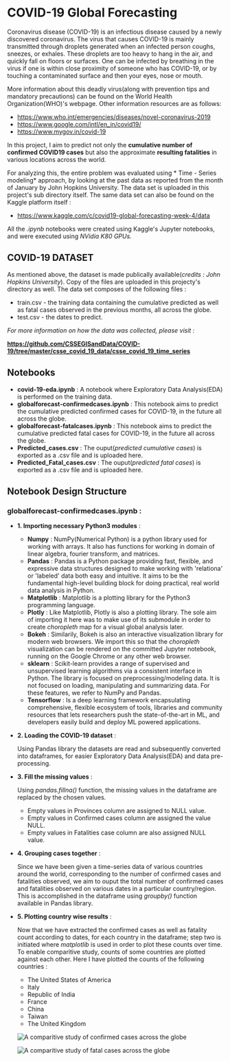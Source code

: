 # COVID-19 Global Forecasting 

Coronavirus disease (COVID-19) is an infectious disease caused by a newly discovered coronavirus. The virus that causes COVID-19 is mainly transmitted through droplets generated when an infected person coughs, sneezes, or exhales. These droplets are too heavy to hang in the air, and quickly fall on floors or surfaces. 
One can be infected by breathing in the virus if one is within close proximity of someone who has COVID-19, or by touching a contaminated surface and then your eyes, nose or mouth.

More information about this deadly virus(along with prevention tips and mandatory precautions) can be found on the World Health Organization(WHO)'s webpage. Other information resources are as follows:
* https://www.who.int/emergencies/diseases/novel-coronavirus-2019 
* https://www.google.com/intl/en_in/covid19/
* https://www.mygov.in/covid-19


In this project, I aim to predict not only the **cumulative number of confirmed COVID19 cases** but also the approximate **resulting fatalities** in various locations across the world. 

For analyzing this, the entire problem was evaluated using * Time - Series modeling* approach, by looking at the past data as reported from the month of January by John Hopkins University. The data set is uploaded in this project's sub directory itself. The same data set can also be found on the Kaggle platform itself : 
* https://www.kaggle.com/c/covid19-global-forecasting-week-4/data

All the *.ipynb* notebooks were created using Kaggle's Jupyter notebooks, and were executed using *NVidia K80 GPUs.*

## COVID-19 DATASET

As mentioned above, the dataset is made publically available(*credits : John Hopkins University*). Copy of the files are uploaded in this projecty's directory as well. The data set composes of the following files : 
* train.csv - the training data containing the cumulative predicted as well as fatal cases observed in the previous months, all across the globe.
* test.csv - the dates to predict. 

*For more information on how the data was collected, please visit :*

**https://github.com/CSSEGISandData/COVID-19/tree/master/csse_covid_19_data/csse_covid_19_time_series**  

## Notebooks 

* **covid-19-eda.ipynb** : A notebook where Exploratory Data Analysis(EDA) is performed on the training data. 
* **globalforecast-confirmedcases.ipynb** : This notebook aims to predict the cumulative predicted confirmed cases for COVID-19, in the future all across the globe.
* **globalforecast-fatalcases.ipynb** : This notebook aims to predict the cumulative predicted fatal cases for COVID-19, in the future all across the globe.
* **Predicted_cases.csv** : The ouput(*predicted cumulative cases*) is exported as a .csv file and is uploaded here.
* **Predicted_Fatal_cases.csv** : The ouput(*predicted fatal cases*) is exported as a .csv file and is uploaded here.

## Notebook Design Structure

### globalforecast-confirmedcases.ipynb : 

* **1. Importing necessary Python3 modules** :
  * **Numpy** : NumPy(Numerical Python) is a python library used for working with arrays. It also has functions for working in domain of linear algebra, fourier transform, and matrices.
  * **Pandas** : Pandas is a Python package providing fast, flexible, and expressive data structures designed to make working with 'relationa' or 'labeled' data both easy and intuitive. It aims to be the fundamental high-level building block for doing practical, real world data analysis in Python.
  * **Matplotlib** : Matplotlib is a plotting library for the Python3 programming language.
  * **Plotly** : Like Matplotlib, Plotly is also a plotting library. The sole aim of importing it here was to make use of its submodule in order to create *choropleth* map for a visual global analysis later. 
  * **Bokeh** : Similarily, Bokeh is also an interactive visualization library for modern web browsers. We import this so that the *choropleth* visualization can be rendered on the committed Jupyter notebook, running on the Google Chrome or any other web browser.
  * **sklearn** : Scikit-learn provides a range of supervised and unsupervised learning algorithms via a consistent interface in Python. The library is focused on preprocessing/modeling data. It is not focused on loading, manipulating and summarizing data. For these features, we refer to NumPy and Pandas. 
  * **Tensorflow** : Is a deep learning framework encapsulating comprehensive, flexible ecosystem of tools, libraries and community resources that lets researchers push the state-of-the-art in ML, and developers easily build and deploy ML powered applications.

* **2. Loading the COVID-19 dataset** :

  Using Pandas library the datasets are read and subsequently converted into dataframes, for easier Exploratory Data Analysis(EDA) and     data pre-processing. 

* **3. Fill the missing values** :

  Using *pandas.fillna()* function, the missing values in the dataframe are replaced by the chosen values.
   * Empty values in Provinces column are assigned to NULL value.
   * Empty values in Confirmed cases column are assigned the value NULL.
   * Empty values in Fatalities case column are also assigned NULL value.

* **4. Grouping cases together** :

    Since we have been given a time-series data of various countries around the world, corresponding to the number of confirmed cases       and fatalities observed, we aim to ouput the total number of confirmed cases and fatalities observed on various dates in a               particular country/region. This is accomplished in the dataframe using *groupby()* function available in Pandas library. 

* **5. Plotting country wise results** :
    
    Now that we have extracted the confirmed cases as well as fatality count according to dates, for each country in the dataframe; step     two is initiated where *matplotlib* is used in order to plot these counts over time. To enable comparitive study, counts of some         countries are plotted against each other. Here I have plotted the counts of the following countries : 
    
     * The United States of America
     * Italy
     * Republic of India
     * France
     * China
     * Taiwan
     * The United Kingdom
    
    ![A comparitive study of confirmed cases across the globe](https://www.kaggleusercontent.com/kf/32471333/eyJhbGciOiJkaXIiLCJlbmMiOiJBMTI4Q0JDLUhTMjU2In0..ZY4-XHE6foc9p9_x_SPkrQ.akYOxZRCd4mR6oxLOodaLPRkYO7NIN0zb6NrQrNEXcpN3zJY5wo3V3-DWQSKMGy2kc9A0rT_sUnTAK6cMBtvvzRj-b4PLhoVfrm1FhKryvwpxCWfAaQBO_EEOzyw-bnV2NeKxjC6Q2vKNdxTTsLv3NCBpXNpRKKaGMzKmdl1_BLWm675rwPVILutqdLeM4Ueon_J63v2fQ5VXc2RCsyZIhlGWGFSHtkaWmDwpQvuG5rGwKuCiw_Iois9ZHutvECmaH70AsY_2-od9Z5DE3vcdv_mmCDoL3BKV9nSka58eQ-7Lu_oJyaLd9nfYRF4wRpcuG7tRd_eEdkBJEScJJWhlXdle-YjvmYBuETV4O4vzP523ePCg-C5vD56nb5_vDQ_UFqNSlfn7UvZI1UDM5mknssDVi_stYv2Kv4ycnRGsUTs3KTHvwBjE38ZpKctuCdIQ0FMpS31_OklCKV8GcQGaP3IIfYq42AHLAunwZEFRM4THZtKhf2uASOR4CuquRV7Y2Etz6AqkUqBcUrBXEIsTVsvmhLj172OAmTaXwfUSJ_dbdlv1QYdnNLRsjgy-IDY5T3gueu7a0y4CZ0ALaNKJ9iE8RBFeeOX5oOXFmPbs10z7_AaQZ1fZbezrB3wroVXjtvANheyM-MaG7nWyKgFf54IFPUv5AaSJE9G4O7vrC0.vkFPosd1HI2oyHVRpVXUOg/__results___files/__results___7_1.png)
    
    ![A comparitive study of fatal cases across the globe](https://www.kaggleusercontent.com/kf/32471333/eyJhbGciOiJkaXIiLCJlbmMiOiJBMTI4Q0JDLUhTMjU2In0..ZY4-XHE6foc9p9_x_SPkrQ.akYOxZRCd4mR6oxLOodaLPRkYO7NIN0zb6NrQrNEXcpN3zJY5wo3V3-DWQSKMGy2kc9A0rT_sUnTAK6cMBtvvzRj-b4PLhoVfrm1FhKryvwpxCWfAaQBO_EEOzyw-bnV2NeKxjC6Q2vKNdxTTsLv3NCBpXNpRKKaGMzKmdl1_BLWm675rwPVILutqdLeM4Ueon_J63v2fQ5VXc2RCsyZIhlGWGFSHtkaWmDwpQvuG5rGwKuCiw_Iois9ZHutvECmaH70AsY_2-od9Z5DE3vcdv_mmCDoL3BKV9nSka58eQ-7Lu_oJyaLd9nfYRF4wRpcuG7tRd_eEdkBJEScJJWhlXdle-YjvmYBuETV4O4vzP523ePCg-C5vD56nb5_vDQ_UFqNSlfn7UvZI1UDM5mknssDVi_stYv2Kv4ycnRGsUTs3KTHvwBjE38ZpKctuCdIQ0FMpS31_OklCKV8GcQGaP3IIfYq42AHLAunwZEFRM4THZtKhf2uASOR4CuquRV7Y2Etz6AqkUqBcUrBXEIsTVsvmhLj172OAmTaXwfUSJ_dbdlv1QYdnNLRsjgy-IDY5T3gueu7a0y4CZ0ALaNKJ9iE8RBFeeOX5oOXFmPbs10z7_AaQZ1fZbezrB3wroVXjtvANheyM-MaG7nWyKgFf54IFPUv5AaSJE9G4O7vrC0.vkFPosd1HI2oyHVRpVXUOg/__results___files/__results___8_1.png)
    
    
      










